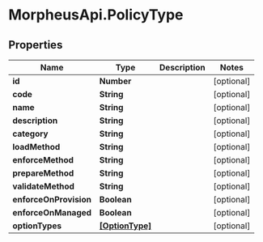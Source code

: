 # MorpheusApi.PolicyType

## Properties

Name | Type | Description | Notes
------------ | ------------- | ------------- | -------------
**id** | **Number** |  | [optional] 
**code** | **String** |  | [optional] 
**name** | **String** |  | [optional] 
**description** | **String** |  | [optional] 
**category** | **String** |  | [optional] 
**loadMethod** | **String** |  | [optional] 
**enforceMethod** | **String** |  | [optional] 
**prepareMethod** | **String** |  | [optional] 
**validateMethod** | **String** |  | [optional] 
**enforceOnProvision** | **Boolean** |  | [optional] 
**enforceOnManaged** | **Boolean** |  | [optional] 
**optionTypes** | [**[OptionType]**](OptionType.md) |  | [optional] 


